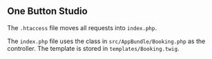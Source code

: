 
One Button Studio
----------------------

The `.htaccess` file moves all requests into `index.php`.  

The `index.php` file uses the class in `src/AppBundle/Booking.php` as the controller.
The template is stored in `templates/Booking.twig`.


